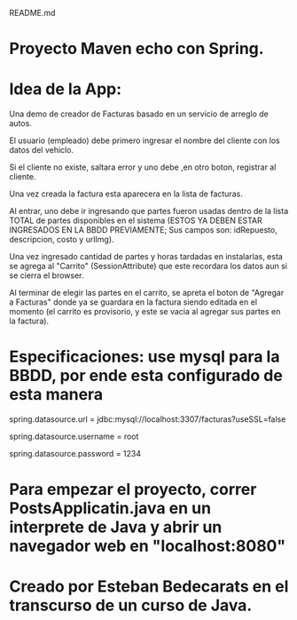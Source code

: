 README.md

# Proyecto Maven echo con Spring.

# Idea de la App: 

Una demo de creador de Facturas basado en un servicio de arreglo de autos.

El usuario (empleado) debe primero ingresar el nombre del cliente con los datos del vehiclo.

Si el cliente no existe, saltara error y uno debe ,en otro boton, registrar al cliente.

Una vez creada la factura esta aparecera en la lista de facturas.

Al entrar, uno debe ir ingresando que partes fueron usadas dentro de la lista TOTAL de partes disponibles en el sistema
(ESTOS YA DEBEN ESTAR INGRESADOS EN LA BBDD PREVIAMENTE; Sus campos son: idRepuesto, descripcion, costo y urlImg).

Una vez ingresado cantidad de partes y horas tardadas en instalarlas, esta se agrega al "Carrito" (SessionAttribute) que 
este recordara los datos aun si se cierra el browser.

Al terminar de elegir las partes en el carrito, se apreta el boton de "Agregar a Facturas" donde ya se guardara en la factura
siendo editada en el momento (el carrito es provisorio, y este se vacia al agregar sus partes en la factura).



# Especificaciones: use mysql para la BBDD, por ende esta configurado de esta manera

spring.datasource.url = jdbc:mysql://localhost:3307/facturas?useSSL=false

spring.datasource.username = root

spring.datasource.password = 1234

# Para empezar el proyecto, correr PostsApplicatin.java en un interprete de Java y abrir un navegador web en "localhost:8080"

# Creado por Esteban Bedecarats en el transcurso de un curso de Java.